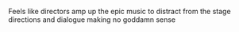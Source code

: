Feels like directors amp up the epic music to distract from the stage directions and dialogue making no goddamn sense

